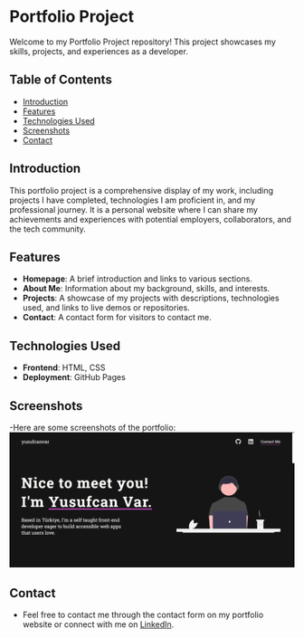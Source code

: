 # Portfolio Project

Welcome to my Portfolio Project repository! This project showcases my skills, projects, and experiences as a developer.

## Table of Contents
- [Introduction](#introduction)
- [Features](#features)
- [Technologies Used](#technologies-used)
- [Screenshots](#screenshots)
- [Contact](#contact)

## Introduction

This portfolio project is a comprehensive display of my work, including projects I have completed, technologies I am proficient in, and my professional journey. 
It is a personal website where I can share my achievements and experiences with potential employers, collaborators, and the tech community.

## Features

- **Homepage**: A brief introduction and links to various sections.
- **About Me**: Information about my background, skills, and interests.
- **Projects**: A showcase of my projects with descriptions, technologies used, and links to live demos or repositories.
- **Contact**: A contact form for visitors to contact me.

## Technologies Used

- **Frontend**: HTML, CSS
- **Deployment**: GitHub Pages

## Screenshots

-Here are some screenshots of the portfolio:
![Screenshot](images/screenshot.png)

## Contact
- Feel free to contact me through the contact form on my portfolio website or connect with me on [LinkedIn](https://www.linkedin.com/in/clotho/).

